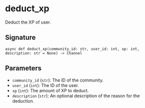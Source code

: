 # deduct_xp

Deduct the XP of user.

## Signature

`async def deduct_xp(community_id: str, user_id: int, xp: int, description: str = None) -> Channel`

## Parameters
- `community_id` (`str`): The ID of the community.
- `user_id` (`int`): The ID of the user.
- `xp` (`int`): The amount of XP to deduct.
- `description` (`str`): An optional description of the reason for the deduction.